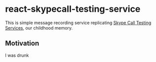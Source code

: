 # react-skypecall-testing-service
This is simple message recording service replicating [Skype Call Testing Services](https://www.youtube.com/watch?v=Md8CnDsJy_8), our childhood memory.

## Motivation
I was drunk
